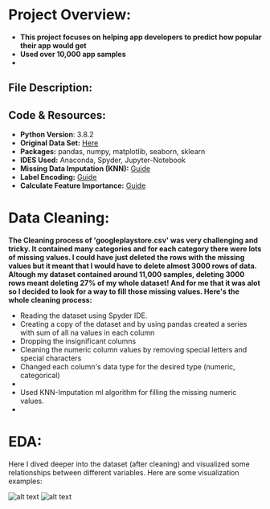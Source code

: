 # Project Overview:
* **This project focuses on helping app developers to predict how popular their app would get**
* **Used over 10,000 app samples**
* 

## File Description:

## Code & Resources:
* **Python Version**: 3.8.2
* **Original Data Set:** [Here](https://www.kaggle.com/lava18/google-play-store-apps#googleplaystore.csv)
* **Packages:** pandas, numpy, matplotlib, seaborn, sklearn
* **IDES Used:** Anaconda, Spyder, Jupyter-Notebook
* **Missing Data Imputation (KNN):** [Guide](https://medium.com/@amrwrites/knn-based-missing-value-imputation-using-scikit-learn-802fceb5b2ea)
* **Label Encoding:** [Guide](https://pbpython.com/categorical-encoding.html)
* **Calculate Feature Importance:** [Guide](https://machinelearningmastery.com/calculate-feature-importance-with-python/)

# Data Cleaning:
**The Cleaning process of 'googleplaystore.csv' was very challenging and tricky. It contained many categories and for each category there were lots of missing values. I could have just deleted the rows with the missing values but it meant that I would have to delete almost 3000 rows of data. Altough my dataset contained around 11,000 samples, deleting 3000 rows meant deleting 27% of my whole dataset! And for me that it was alot so I decided to look for a way to fill those missing values. Here's the whole cleaning process:**
* Reading the dataset using Spyder IDE.
* Creating a copy of the dataset and by using pandas created a series with sum of all na values in each column
* Dropping the insignificant columns
* Cleaning the numeric column values by removing special letters and special characters
* Changed each column's data type for the desired type (numeric, categorical)
* 
* Used KNN-Imputation ml algorithm for filling the missing numeric values.
*

# EDA:
Here I dived deeper into the dataset (after cleaning) and visualized some relationships between different variables. Here are some visualization examples:

![alt text][plot1]
![alt text][plot2]

[plot1]: https://github.com/AlexOsokin97/Which_App_Category/blob/master/Data%20Analysis/corrHeatmap.png "CorrHeatmap"
[plot2]: https://github.com/AlexOsokin97/Which_App_Category/blob/master/Data%20Analysis/AvgInstallperCategory.png "AvgInstallperCategory"

